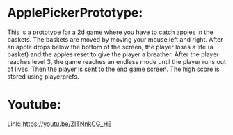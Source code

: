 # ApplePickerPrototype:
This is a prototype for a 2d game where you have to catch apples in the baskets. The baskets are moved by moving your mouse left and right. After an apple drops below the bottom of the screen, the player loses a life (a basket) and the apples reset to give the player a breather. After the player reaches level 3, the game reaches an endless mode until the player runs out of lives. Then the player is sent to the end game screen. The high score is stored using playerprefs.

# Youtube:
Link: https://youtu.be/ZlTNnkCG_HE
